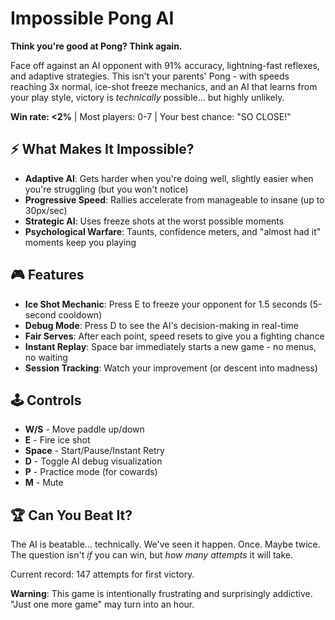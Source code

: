 # Impossible Pong AI

**Think you're good at Pong? Think again.**

Face off against an AI opponent with 91% accuracy, lightning-fast reflexes, and adaptive strategies. This isn't your parents' Pong - with speeds reaching 3x normal, ice-shot freeze mechanics, and an AI that learns from your play style, victory is *technically* possible... but highly unlikely.

**Win rate: <2%** | Most players: 0-7 | Your best chance: "SO CLOSE!"

## ⚡ What Makes It Impossible?

- **Adaptive AI**: Gets harder when you're doing well, slightly easier when you're struggling (but you won't notice)
- **Progressive Speed**: Rallies accelerate from manageable to insane (up to 30px/sec)
- **Strategic AI**: Uses freeze shots at the worst possible moments
- **Psychological Warfare**: Taunts, confidence meters, and "almost had it" moments keep you playing

## 🎮 Features

- **Ice Shot Mechanic**: Press E to freeze your opponent for 1.5 seconds (5-second cooldown)
- **Debug Mode**: Press D to see the AI's decision-making in real-time
- **Fair Serves**: After each point, speed resets to give you a fighting chance
- **Instant Replay**: Space bar immediately starts a new game - no menus, no waiting
- **Session Tracking**: Watch your improvement (or descent into madness)

## 🕹️ Controls

- **W/S** - Move paddle up/down
- **E** - Fire ice shot 
- **Space** - Start/Pause/Instant Retry
- **D** - Toggle AI debug visualization
- **P** - Practice mode (for cowards)
- **M** - Mute

## 🏆 Can You Beat It?

The AI is beatable... technically. We've seen it happen. Once. Maybe twice. The question isn't *if* you can win, but *how many attempts* it will take. 

Current record: 147 attempts for first victory.

**Warning**: This game is intentionally frustrating and surprisingly addictive. "Just one more game" may turn into an hour.
